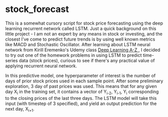 # stock_forecast

<p> This is a somewhat cursory script for stock price forecasting using the deep learning recurrent network called LSTM. Just a quick background on this little project - I am not an expert by any means in stock or investing, and the closest I've come to predict future trends is by using well known metrics like MACD and Stochastic Oscillator. After learning about LSTM neural network from Kirill Eremenko's Udemy class <a href="https://www.udemy.com/deeplearning/learn/v4/overview"<i> Deep Learning A-Z </i></a>, I decided to try out one of the homework problems in using LSTM to predict time-series data (stock prices), curious to see if there's any practical value of applying recurrent neural network.

<p> In this predictive model, one hyperparameter of interest is the number of days of prior stock prices used in each sample point. After some preliminary exploration, 3 day of past prices was used. This means that for any given day X<sub>i</sub> in the training set, it contains a vector of Y<sub>i-2</sub>, Y<sub>i-1</sub>, Y<sub>i</sub> corresponding to the closing prices of the last three days. The LSTM model will take this input (with timestep of 3 specified), and yield an output prediction for the next day, X<sub>i+1</sub>.</p>
